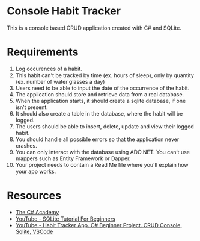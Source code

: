 # Console Habit Tracker

This is a console based CRUD application created with C# and SQLite.

# Requirements

<ol>
<li>Log occurences of a habit.

<li>This habit can't be tracked by time (ex. hours of sleep), only by quantity (ex. number of water glasses a day)

<li>Users need to be able to input the date of the occurrence of the habit.

<li>The application should store and retrieve data from a real database.

<li>When the application starts, it should create a sqlite database, if one isn’t present.

<li>It should also create a table in the database, where the habit will be logged.

<li>The users should be able to insert, delete, update and view their logged habit.

<li>You should handle all possible errors so that the application never crashes.

<li>You can only interact with the database using ADO.NET. You can’t use mappers such as Entity Framework or Dapper.

<li>Your project needs to contain a Read Me file where you'll explain how your app works.

</ol>

# Resources 

<ul>

<li><a href="https://www.thecsharpacademy.com/">The C# Academy</a>

<li><a href="https://www.youtube.com/watch?v=HQKwgk6XkIA&list=PLmrhu-KnyvgoG8LvgaZ-WDVRyMtcPlwW2&index=2&t=504s&ab_channel=Avery">YouTube - SQLite Tutorial For Beginners</a>

<li><a href="https://www.youtube.com/watch?v=d1JIJdDVFjs&list=PLmrhu-KnyvgoG8LvgaZ-WDVRyMtcPlwW2&index=1&ab_channel=TheC%23Academy">YouTube - Habit Tracker App. C# Beginner Project. CRUD Console, Sqlite, VSCode</a>

</uL>